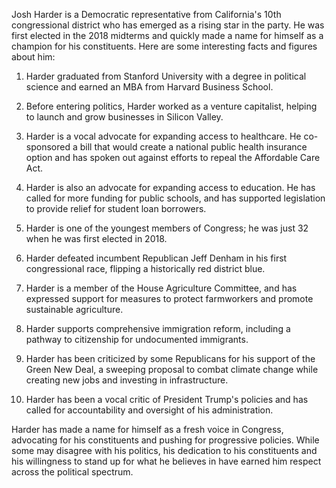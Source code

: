 Josh Harder is a Democratic representative from California's 10th congressional district who has emerged as a rising star in the party. He was first elected in the 2018 midterms and quickly made a name for himself as a champion for his constituents. Here are some interesting facts and figures about him:

1. Harder graduated from Stanford University with a degree in political science and earned an MBA from Harvard Business School.

2. Before entering politics, Harder worked as a venture capitalist, helping to launch and grow businesses in Silicon Valley.

3. Harder is a vocal advocate for expanding access to healthcare. He co-sponsored a bill that would create a national public health insurance option and has spoken out against efforts to repeal the Affordable Care Act.

4. Harder is also an advocate for expanding access to education. He has called for more funding for public schools, and has supported legislation to provide relief for student loan borrowers.

5. Harder is one of the youngest members of Congress; he was just 32 when he was first elected in 2018.

6. Harder defeated incumbent Republican Jeff Denham in his first congressional race, flipping a historically red district blue.

7. Harder is a member of the House Agriculture Committee, and has expressed support for measures to protect farmworkers and promote sustainable agriculture.

8. Harder supports comprehensive immigration reform, including a pathway to citizenship for undocumented immigrants.

9. Harder has been criticized by some Republicans for his support of the Green New Deal, a sweeping proposal to combat climate change while creating new jobs and investing in infrastructure.

10. Harder has been a vocal critic of President Trump's policies and has called for accountability and oversight of his administration.

Harder has made a name for himself as a fresh voice in Congress, advocating for his constituents and pushing for progressive policies. While some may disagree with his politics, his dedication to his constituents and his willingness to stand up for what he believes in have earned him respect across the political spectrum.
